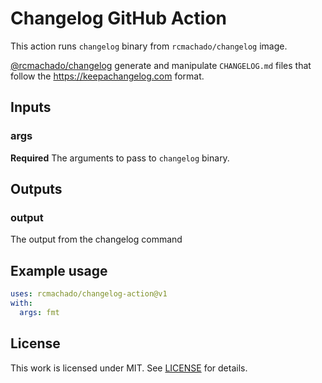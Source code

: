 # Changelog GitHub Action

This action runs `changelog` binary from `rcmachado/changelog` image.

[@rcmachado/changelog](https://github.com/rcmachado/changelog) generate and manipulate `CHANGELOG.md` files that follow the https://keepachangelog.com format.

## Inputs

### args

**Required** The arguments to pass to `changelog` binary.

## Outputs

### output

The output from the changelog command

## Example usage

```yaml
uses: rcmachado/changelog-action@v1
with:
  args: fmt
```

## License

This work is licensed under MIT. See [LICENSE](./LICENSE) for details.
